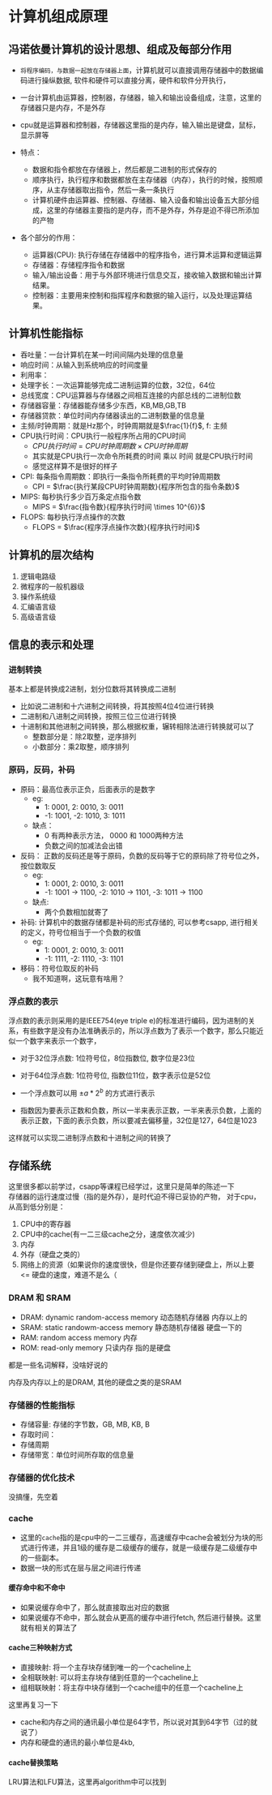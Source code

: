# 计算机组成原理

## 冯诺依曼计算机的设计思想、组成及每部分作用

- `将程序编码，与数据一起放在存储器上面`，计算机就可以直接调用存储器中的数据编码进行操纵数据, 软件和硬件可以直接分离，硬件和软件分开执行，
- 一台计算机由运算器，控制器，存储器，输入和输出设备组成，注意，这里的存储器只是内存，不是外存
- cpu就是运算器和控制器，存储器这里指的是内存，输入输出是键盘，鼠标，显示屏等

- 特点：
  - 数据和指令都放在存储器上，然后都是二进制的形式保存的
  - 顺序执行，执行程序和数据都放在主存储器（内存），执行的时候，按照顺序，从主存储器取出指令，然后一条一条执行
  - 计算机硬件由运算器、控制器、存储器、输入设备和输出设备五大部分组成，这里的存储器主要指的是内存，而不是外存，外存是迫不得已所添加的产物
- 各个部分的作用：
  - 运算器(CPU): 执行存储在存储器中的程序指令，进行算术运算和逻辑运算
  - 存储器：存储程序指令和数据
  - 输入/输出设备：用于与外部环境进行信息交互，接收输入数据和输出计算结果。
  - 控制器：主要用来控制和指挥程序和数据的输入运行，以及处理运算结果。

## 计算机性能指标

- 吞吐量：一台计算机在某一时间间隔内处理的信息量
- 响应时间：从输入到系统响应的时间度量
- 利用率：
- 处理字长：一次运算能够完成二进制运算的位数，32位，64位
- 总线宽度：CPU运算器与存储器之间相互连接的内部总线的二进制位数
- 存储器容量：存储器能存储多少东西，KB,MB,GB,TB
- 存储器贷款：单位时间内存储器读出的二进制数量的信息量
- 主频/时钟周期：就是Hz那个，时钟周期就是$\frac{1}{f}$, f: 主频
- CPU执行时间：CPU执行一般程序所占用的CPU时间
  - $CPU执行时间 = CPU 时钟周期数 \times CPU时钟周期$
  - 其实就是CPU执行一次命令所耗费的时间 乘以 时间 就是CPU执行时间
  - 感觉这样算不是很好的样子
- CPI: 每条指令周期数：即执行一条指令所耗费的平均时钟周期数
  - CPI = $\frac{执行某段CPU时钟周期数}{程序所包含的指令条数}$
- MIPS: 每秒执行多少百万条定点指令数
  - MIPS = $\frac{指令数}{程序执行时间 \times 10^{6}}$
- FLOPS: 每秒执行浮点操作的次数
  - FLOPS = $\frac{程序浮点操作次数}{程序执行时间}$

## 计算机的层次结构

1. 逻辑电路级
2. 微程序的一般机器级
3. 操作系统级
4. 汇编语言级
5. 高级语言级

## 信息的表示和处理

### 进制转换

基本上都是转换成2进制，划分位数将其转换成二进制

- 比如说二进制和十六进制之间转换，将其按照4位4位进行转换
- 二进制和八进制之间转换，按照三位三位进行转换
- 十进制和其他进制之间转换，那么根据权重，辗转相除法进行转换就可以了
  - 整数部分是：除2取整，逆序排列
  - 小数部分：乘2取整，顺序排列

### 原码，反码，补码

- 原码：最高位表示正负，后面表示的是数字
  - eg:
    - 1:  0001,  2:  0010, 3:  0011
    - -1: 1001, -2:  1010, 3:  1011
  - 缺点：
    - 0 有两种表示方法， 0000 和 1000两种方法
    - 负数之间的加减法会出错
- 反码： 正数的反码还是等于原码，负数的反码等于它的原码除了符号位之外，按位数取反
  - eg:
    - 1: 0001, 2: 0010, 3: 0011
    - -1: 1001 -> 1100, -2: 1010 -> 1101, -3: 1011 -> 1100
  - 缺点:
    - 两个负数相加就寄了
- 补码: 计算机中的数据存储都是补码的形式存储的, 可以参考csapp, 进行相关的定义，符号位相当于一个负数的权值
  - eg:
    - 1: 0001, 2: 0010, 3: 0011
    - -1: 1111, -2: 1110, -3: 1101
- 移码：符号位取反的补码
  - 我不知道啊，这玩意有啥用？

### 浮点数的表示

浮点数的表示则采用的是IEEE754(eye triple e)的标准进行编码，因为进制的关系，有些数字是没有办法准确表示的，所以浮点数为了表示一个数字，那么只能近似一个数字来表示一个数字，

- 对于32位浮点数: 1位符号位，8位指数位, 数字位是23位
- 对于64位浮点数: 1位符号位, 指数位11位，数字表示位是52位

- 一个浮点数可以用 $\pm a * 2^{b}$ 的方式进行表示
- 指数因为要表示正数和负数，所以一半来表示正数，一半来表示负数，上面的表示正数，下面的表示负数，所以要减去偏移量，32位是127，64位是1023

这样就可以实现二进制浮点数和十进制之间的转换了

## 存储系统

这里很多都以前学过，csapp等课程已经学过，这里只是简单的陈述一下  
存储器的运行速度过慢（指的是外存），是时代迫不得已妥协的产物，
对于cpu，从高到低分别是：

1. CPU中的寄存器
2. CPU中的cache(有一二三级cache之分，速度依次减少)
3. 内存
4. 外存（硬盘之类的）
5. 网络上的资源（如果说你的速度很快，但是你还要存储到硬盘上，所以上要<= 硬盘的速度，难道不是么（

### DRAM 和 SRAM

- DRAM: dynamic random-access memory 动态随机存储器 内存以上的
- SRAM: static randowm-access memory 静态随机存储器 硬盘一下的
- RAM: random access memory 内存
- ROM: read-only memory 只读内存 指的是硬盘

都是一些名词解释，没啥好说的

内存及内存以上的是DRAM, 其他的硬盘之类的是SRAM

### 存储器的性能指标

- 存储容量: 存储的字节数，GB, MB, KB, B
- 存取时间：
- 存储周期
- 存储带宽：单位时间所存取的信息量

### 存储器的优化技术

没搞懂，先空着

### cache

- 这里的`cache`指的是cpu中的一二三缓存，高速缓存中cache会被划分为块的形式进行传递，并且1级的缓存是二级缓存的缓存，就是一级缓存是二级缓存中的一些副本。
- 数据一块的形式在层与层之间进行传递

#### 缓存命中和不命中

- 如果说缓存命中了，那么就直接取出对应的数据
- 如果说缓存不命中，那么就会从更高的缓存中进行fetch, 然后进行替换。这里就有相关的算法了

#### cache三种映射方式

- 直接映射: 将一个主存块存储到唯一的一个cacheline上
- 全相联映射: 可以将主存块存储到任意的一个cacheline上
- 组相联映射：将主存中块存储到一个cache组中的任意一个cacheline上

这里再复习一下

- cache和内存之间的通讯最小单位是64字节，所以说对其到64字节（过的就说了）
- 内存和硬盘的通讯的最小单位是4kb,

#### cache替换策略

LRU算法和LFU算法，这里再algorithm中可以找到

